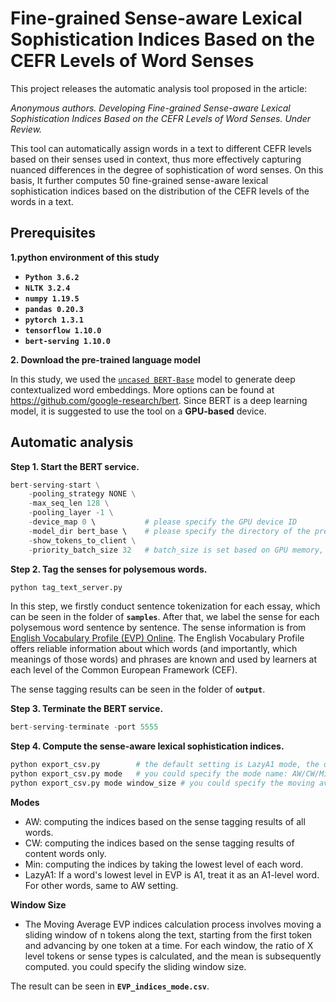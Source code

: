 # Fine-grained Sense-aware Lexical Sophistication Indices Based on the CEFR Levels of Word Senses

This project releases the automatic analysis tool proposed in the article:

<em>Anonymous authors. Developing Fine-grained Sense-aware Lexical Sophistication Indices Based on the CEFR Levels of Word Senses. Under Review.</em>

This tool can automatically assign words in a text to different CEFR levels based on their senses used in context, thus more effectively capturing nuanced differences in the degree of sophistication of word senses. On this basis, It further computes 50 fine-grained sense-aware lexical sophistication indices based on the distribution of the CEFR levels of the words in a text.

## Prerequisites
**1.python environment of this study**
*   **`Python 3.6.2`**
*   **`NLTK 3.2.4`**
*   **`numpy 1.19.5`**
*   **`pandas 0.20.3`**
*   **`pytorch 1.3.1`**
*   **`tensorflow 1.10.0`**
*   **`bert-serving 1.10.0`**

**2. Download the pre-trained language model**

In this study, we used the [`uncased BERT-Base`](https://storage.googleapis.com/bert_models/2018_10_18/uncased_L-12_H-768_A-12.zip) model to generate deep contextualized word embeddings. More options can be found at https://github.com/google-research/bert.
Since BERT is a deep learning model, it is suggested to use the tool on a **GPU-based** device.

## Automatic analysis 

**Step 1. Start the BERT service.**

```python
bert-serving-start \
    -pooling_strategy NONE \
    -max_seq_len 128 \
    -pooling_layer -1 \
    -device_map 0 \           # please specify the GPU device ID
    -model_dir bert_base \    # please specify the directory of the pre-trained BERT model
    -show_tokens_to_client \
    -priority_batch_size 32   # batch_size is set based on GPU memory, in this study the Nvidia 1080TI (11G memory) is used.
```

**Step 2. Tag the senses for polysemous words.**

```python
python tag_text_server.py
```
In this step, we firstly conduct sentence tokenization for each essay, which can be seen in the folder of **`samples`**. After that, we label the sense for each polysemous word sentence by sentence. The sense information is from [English Vocabulary Profile (EVP) Online](https://englishprofile.org/). The English Vocabulary Profile offers reliable information about which words (and importantly, which meanings of those words) and phrases are known and used by learners at each level of the Common European Framework (CEF).



The sense tagging results can be seen in the folder of **`output`**.

**Step 3. Terminate the BERT service.**

```python
bert-serving-terminate -port 5555
```

**Step 4. Compute the sense-aware lexical sophistication indices.**

```python
python export_csv.py        # the default setting is LazyA1 mode, the default window size is 100.
python export_csv.py mode   # you could specify the mode name: AW/CW/Min/LazyA1.
python export_csv.py mode window_size # you could specify the moving average window size.
```

**Modes**
- AW: computing the indices based on the sense tagging results of all words.
- CW: computing the indices based on the sense tagging results of content words only.
- Min: computing the indices by taking the lowest level of each word.
- LazyA1: If a word's lowest level in EVP is A1, treat it as an A1-level word. For other words, same to AW setting. 

**Window Size**
- The Moving Average EVP indices calculation process involves moving a sliding window of n tokens along the text, starting from the first token and advancing by one token at a time. For each window, the ratio of X level tokens or sense types is calculated, and the mean is subsequently computed. you could specify the sliding window size.


The result can be seen in **`EVP_indices_mode.csv`**.
